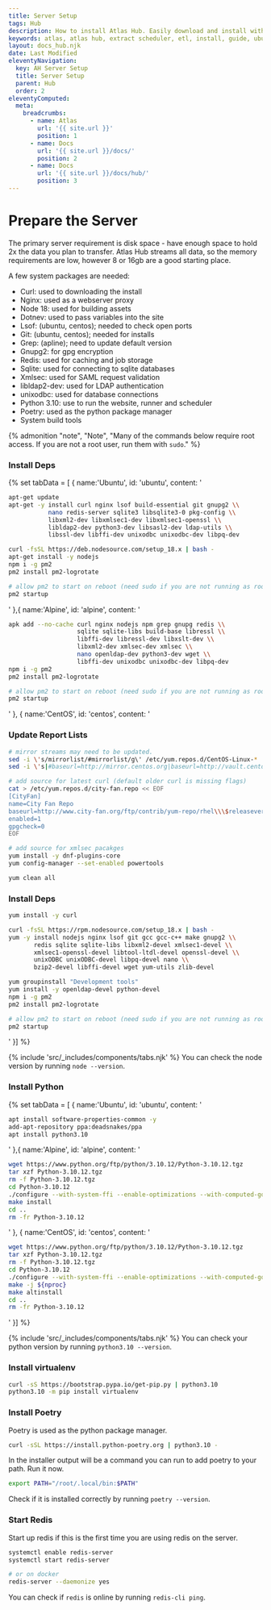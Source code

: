```yaml
---
title: Server Setup
tags: Hub
description: How to install Atlas Hub. Easily download and install with our ppa through apt!
keywords: atlas, atlas hub, extract scheduler, etl, install, guide, ubuntu server
layout: docs_hub.njk
date: Last Modified
eleventyNavigation:
  key: AH Server Setup
  title: Server Setup
  parent: Hub
  order: 2
eleventyComputed:
  meta:
    breadcrumbs:
      - name: Atlas
        url: '{{ site.url }}'
        position: 1
      - name: Docs
        url: '{{ site.url }}/docs/'
        position: 2
      - name: Docs
        url: '{{ site.url }}/docs/hub/'
        position: 3
---
```


# Prepare the Server

The primary server requirement is disk space - have enough space to hold 2x the data you plan to transfer. Atlas Hub streams all data, so the memory requirements are low, however 8 or 16gb are a good starting place.

A few system packages are needed:

- Curl: used to downloading the install
- Nginx: used as a webserver proxy
- Node 18: used for building assets
- Dotnev: used to pass variables into the site
- Lsof: (ubuntu, centos); needed to check open ports
- Git: (ubuntu, centos); needed for installs
- Grep: (apline); need to update default version
- Gnupg2: for gpg encryption
- Redis: used for caching and job storage
- Sqlite: used for connecting to sqlite databases
- Xmlsec: used for SAML request validation
- libldap2-dev: used for LDAP authentication
- unixodbc: used for database connections
- Python 3.10: use to run the website, runner and scheduler
- Poetry: used as the python package manager
- System build tools

{% admonition
   "note",
   "Note",
   "Many of the commands below require root access. If you are not a root user, run them with `sudo`."
%}

### Install Deps

{% set tabData = [
{
name:'Ubuntu',
id: 'ubuntu',
content: '

```bash
apt-get update
apt-get -y install curl nginx lsof build-essential git gnupg2 \\
           nano redis-server sqlite3 libsqlite3-0 pkg-config \\
           libxml2-dev libxmlsec1-dev libxmlsec1-openssl \\
           libldap2-dev python3-dev libsasl2-dev ldap-utils \\
           libssl-dev libffi-dev unixodbc unixodbc-dev libpq-dev

curl -fsSL https://deb.nodesource.com/setup_18.x | bash -
apt-get install -y nodejs
npm i -g pm2
pm2 install pm2-logrotate

# allow pm2 to start on reboot (need sudo if you are not running as root)
pm2 startup
```

'
},{
name:'Alpine',
id: 'alpine',
content: '

```bash
apk add --no-cache curl nginx nodejs npm grep gnupg redis \\
                   sqlite sqlite-libs build-base libressl \\
                   libffi-dev libressl-dev libxslt-dev \\
                   libxml2-dev xmlsec-dev xmlsec \\
                   nano openldap-dev python3-dev wget \\
                   libffi-dev unixodbc unixodbc-dev libpq-dev
npm i -g pm2
pm2 install pm2-logrotate

# allow pm2 to start on reboot (need sudo if you are not running as root)
pm2 startup
```

'
},
{
name:'CentOS',
id: 'centos',
content: '

### Update Report Lists

```bash
# mirror streams may need to be updated.
sed -i \'s/mirrorlist/#mirrorlist/g\' /etc/yum.repos.d/CentOS-Linux-*
sed -i \'s|#baseurl=http://mirror.centos.org|baseurl=http://vault.centos.org|g\' /etc/yum.repos.d/CentOS-Linux-*

# add source for latest curl (default older curl is missing flags)
cat > /etc/yum.repos.d/city-fan.repo << EOF
[CityFan]
name=City Fan Repo
baseurl=http://www.city-fan.org/ftp/contrib/yum-repo/rhel\\\$releasever/\\\$basearch/
enabled=1
gpgcheck=0
EOF

# add source for xmlsec pacakges
yum install -y dnf-plugins-core
yum config-manager --set-enabled powertools

yum clean all
```

### Install Deps

```bash
yum install -y curl

curl -fsSL https://rpm.nodesource.com/setup_18.x | bash -
yum -y install nodejs nginx lsof git gcc gcc-c++ make gnupg2 \\
       redis sqlite sqlite-libs libxml2-devel xmlsec1-devel \\
       xmlsec1-openssl-devel libtool-ltdl-devel openssl-devel \\
       unixODBC unixODBC-devel libpq-devel nano \\
       bzip2-devel libffi-devel wget yum-utils zlib-devel

yum groupinstall "Development tools"
yum install -y openldap-devel python-devel
npm i -g pm2
pm2 install pm2-logrotate

# allow pm2 to start on reboot (need sudo if you are not running as root)
pm2 startup
```

'
}] %}

{% include 'src/\_includes/components/tabs.njk' %}
You can check the node version by running `node --version`.

### Install Python

{% set tabData = [
{
name:'Ubuntu',
id: 'ubuntu',
content: '

```bash
apt install software-properties-common -y
add-apt-repository ppa:deadsnakes/ppa
apt install python3.10
```

'
},{
name:'Alpine',
id: 'alpine',
content: '

```bash
wget https://www.python.org/ftp/python/3.10.12/Python-3.10.12.tgz
tar xzf Python-3.10.12.tgz
rm -f Python-3.10.12.tgz
cd Python-3.10.12
./configure --with-system-ffi --enable-optimizations --with-computed-gotos --enable-loadable-sqlite-extensions
make install
cd ..
rm -fr Python-3.10.12
```

'
},
{
name:'CentOS',
id: 'centos',
content: '

```bash
wget https://www.python.org/ftp/python/3.10.12/Python-3.10.12.tgz
tar xzf Python-3.10.12.tgz
rm -f Python-3.10.12.tgz
cd Python-3.10.12
./configure --with-system-ffi --enable-optimizations --with-computed-gotos --enable-loadable-sqlite-extensions
make -j ${nproc}
make altinstall
cd ..
rm -fr Python-3.10.12
```

'
}] %}

{% include 'src/\_includes/components/tabs.njk' %}
You can check your python version by running `python3.10 --version`.

### Install virtualenv

```bash
curl -sS https://bootstrap.pypa.io/get-pip.py | python3.10
python3.10 -m pip install virtualenv
```

### Install Poetry

Poetry is used as the python package manager.

```bash
curl -sSL https://install.python-poetry.org | python3.10 -
```

In the installer output will be a command you can run to add poetry to your path. Run it now.

```bash
export PATH="/root/.local/bin:$PATH"
```

Check if it is installed correctly by running `poetry --version`.

### Start Redis

Start up redis if this is the first time you are using redis on the server.

```bash
systemctl enable redis-server
systemctl start redis-server

# or on docker
redis-server --daemonize yes
```

You can check if `redis` is online by running `redis-cli ping`.
